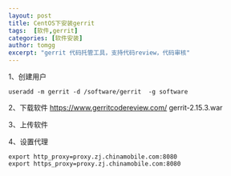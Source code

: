 ```yaml
---
layout: post
title: CentOS下安装gerrit
tags:  [软件,gerrit]
categories: [软件安装]
author: tomgg
excerpt: "gerrit 代码托管工具，支持代码review，代码审核"
---
```




1、创建用户
```shell
useradd -m gerrit -d /software/gerrit  -g software
```

2、下载软件
https://www.gerritcodereview.com/
gerrit-2.15.3.war

3、上传软件

4、设置代理
```shell
export http_proxy=proxy.zj.chinamobile.com:8080
export https_proxy=proxy.zj.chinamobile.com:8080
```
